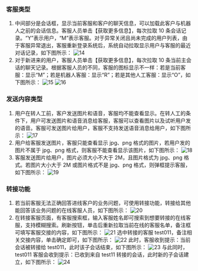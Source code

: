 ### 客服类型
1. 中间部分是会话框，显示当前客服和客户的聊天信息，可以加载此客户与机器人之前的会话信息。客服人员单击【获取更多信息】，每次拉取 10 条会话记录。“Y”表示用户，“M”表示客服。对于异常关闭且尚未完成的用户列表，由于客服异常退出，客服重新登录系统后，系统自动拉取显示用户与客服的最近对话记录，如下图所示：
![14](//mc.qcloudimg.com/static/img/b17773ed6f03a8e8d9c720e53991912e/image.png)
2. 对于新进来的用户，客服人员单击【获取更多信息】，每次拉取 10 条当前主会话的聊天记录。根据客服人员的不同，客服的图标显示不一样：若是当前客服：显示“M”；若是机器人客服：显示“R”；若是其他人工客服：显示“O”，如下图所示：
![15](//mc.qcloudimg.com/static/img/99ab834cdcb47896360b5b8e78a6fb1d/image.png)
![16](//mc.qcloudimg.com/static/img/86b38c3d4b775e84317048b60062800d/image.png)

### 发送内容类型
1. 用户在转人工前，客户发送图片和语音，客服均不能查看显示。在转人工的条件下，用户可发送图片和语音消息给客服，客服可以查看图片以及试听用户发的语音。客服可发送图片给用户，客服不支持发送语音消息给用户，如下图所示：
![17](//mc.qcloudimg.com/static/img/1461d5b2c36a5f327ea648c68b491d4a/image.png)
2. 用户给客服发送图片，客服只能查看显示 jpg、png 格式的图片，若用户发的图片不属于 jpg、png 格式，则客服不能查看显示该图片，如下图所示：
 ![18](//mc.qcloudimg.com/static/img/9fa8f80ac54c0cc9a8837869bf517ab1/image.png)
3. 客服发送图片给用户，图片必须大小不大于 2M，且图片格式为 jpg、png 格式。若图片大小大于 2M 或图片格式不是 jpg、png 格式，则弹框提示客服，如下图所示：
![19](//mc.qcloudimg.com/static/img/9ecf2f72001d425f452c3435ab19e629/image.png)

### 转接功能
1. 若当前客服无法正确回答进线客户的业务问题，可使用转接功能，转接给其他能回答该业务问题的在线客服人员，如下图所示：
![20](//mc.qcloudimg.com/static/img/79e120dfb8ef04e6d3764ddae4058021/image.png)
2. 在转接客服页面，有客服搜索框，输入客服姓名即可搜索到想要转接的在线客服，支持模糊搜索。刷新按钮，单击后重新拉取当前在线的客服名单，备注框可填写客服交接的内容，如下图所示：
![21](//mc.qcloudimg.com/static/img/5f179b075f7e336f98a878ba85853747/image.png)
选中转接的客服 test011，备注相关交接内容，单击确定即可，如下图所示：
![22](//mc.qcloudimg.com/static/img/312269f72ca2c624c19b3f180502ab38/image.png)
此时，客服收到提示：当前会话被转接给 test011，此时该子会话结束，如下图所示：
![23](//mc.qcloudimg.com/static/img/faee2cdfa86c65ecd44f949af66eddcd/image.png)
与此同时，test011 客服会收到提示：已收到来自 test11 转接的会话，此时新的子会话建立，如下图所示：
![24](//mc.qcloudimg.com/static/img/a8bc9d0ad20116f3defda2ccefdfabff/image.png)